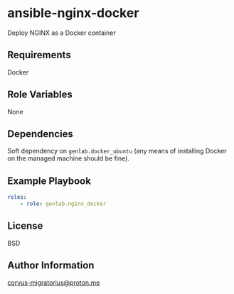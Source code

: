 ansible-nginx-docker
=========

Deploy NGINX as a Docker container

Requirements
------------

Docker

Role Variables
--------------

None

Dependencies
------------

Soft dependency on `genlab.docker_ubuntu` (any means of installing Docker on the managed machine should be fine).

Example Playbook
----------------

```yaml
roles:
    - role: genlab.nginx_docker
```

License
-------

BSD

Author Information
------------------

corvus-migratorius@proton.me
